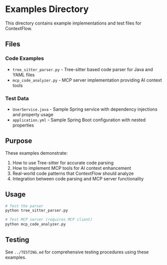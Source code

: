 # Examples Directory

This directory contains example implementations and test files for ContextFlow.

## Files

### Code Examples
- `tree_sitter_parser.py` - Tree-sitter based code parser for Java and YAML files
- `mcp_code_analyzer.py` - MCP server implementation providing AI context tools

### Test Data
- `UserService.java` - Sample Spring service with dependency injections and property usage
- `application.yml` - Sample Spring Boot configuration with nested properties

## Purpose

These examples demonstrate:
1. How to use Tree-sitter for accurate code parsing
2. How to implement MCP tools for AI context enhancement
3. Real-world code patterns that ContextFlow should analyze
4. Integration between code parsing and MCP server functionality

## Usage

```bash
# Test the parser
python tree_sitter_parser.py

# Test MCP server (requires MCP client)
python mcp_code_analyzer.py
```

## Testing

See `../TESTING.md` for comprehensive testing procedures using these examples.